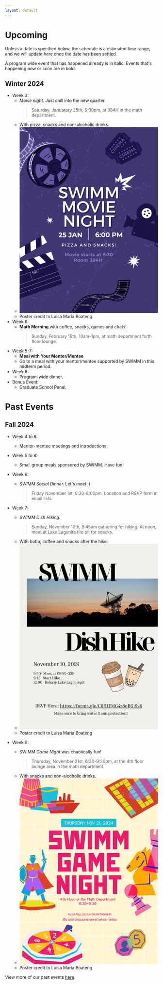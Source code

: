 ```yaml
---
layout: default
---
```


# Upcoming

Unless a date is specified below, the schedule is a estimated time range, and we will update here once the date has been settled.

A program wide event that has happened already is in italic. Events that's happening now or soon are in bold.

## Winter 2024
- Week 3:
  - _Movie night_. Just chill into the new quarter.
    > Saturday, Januarary 25th, 6:00pm, at 384H in the math department.
  - With pizza, snacks and non-alcoholic drinks.
  - <img src="./assets/img/swimm-movienight.png" width="500"/>
  - Poster credit to Luisa Maria Boateng.
- Week 6:
  - **Math Morning** with coffee, snacks, games and chats!
    > Sunday, February 16th, 10am-1pm, at math department forth floor lounge.
- Week 5-7:
  - **Meal with Your Mentor/Mentee**
  - Go to a meal with your mentor/mentee supported by SWIMM in this midterm period.
- Week 8:
  - Program-wide dinner.
- Bonus Event:
  - Graduate School Panel. 

# Past Events

## Fall 2024
- Week 4 to 6:
  - Mentor-mentee meetings and introductions.
- Week 5 to 8:
  - Small group meals sponsored by SWIMM. Have fun!
- Week 6:
  - _SWIMM Social Dinner._ Let's meet :)
    > Friday November 1st, 6:30-8:00pm. Location and RSVP form in email lists.
- Week 7:
  - _SWIMM Dish Hiking._
    > Sunday, November 10th, 9:45am gathering for hiking. At noon, meet at Lake Lagunita fire pit for snacks.
  - With boba, coffee and snacks after the hike.
  - <img src="./assets/img/24fallDishHike.png" width="500"/>
  - Poster credit to Luisa Maria Boateng.
    
- Week 9:
  - SWIMM _Game Night_ was chaotically fun!
    > Thursday, November 21st, 6:30-9:30pm, at the 4th floor lounge area in the math department.
  - With snacks and non-alcoholic drinks.
  - <img src="./assets/img/SWIMMGameNight.png" width="500"/>
  - Poster credit to Luisa Maria Boateng.




View more of our past events [here](https://swimm.stanford.edu/events3.html).
